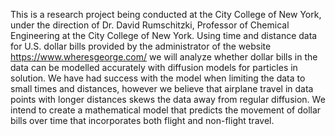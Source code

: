 This is a research project being conducted at the City College of New York, under the direction of Dr. David Rumschitzki, Professor of Chemical Engineering at the City College of New York.  Using time and distance data for U.S. dollar bills provided by the administrator of the website https://www.wheresgeorge.com/ we will analyze whether dollar bills in the data can be modelled accurately with diffusion models for particles in solution.
We have had success with the model when limiting the data to small times and distances, however we believe that airplane travel in data points with longer distances skews the data away from regular diffusion.  We intend to create a mathematical model that predicts the movement of dollar bills over time that incorporates both flight and non-flight travel.
